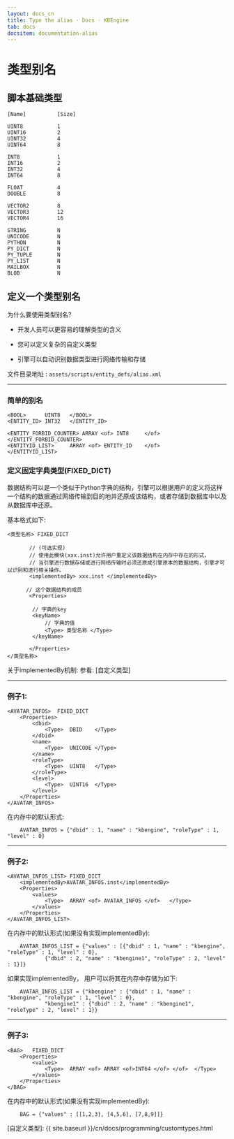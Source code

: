 ```yaml
---
layout: docs_cn
title: Type the alias · Docs · KBEngine
tab: docs
docsitem: documentation-alias
---
```


类型别名
====================

脚本基础类型
------------------------------------------

	[Name]			[Size]

	UINT8			1
	UINT16			2
	UINT32			4
	UINT64			8

	INT8			1
	INT16			2
	INT32			4
	INT64			8

	FLOAT			4
	DOUBLE			8

	VECTOR2			8
	VECTOR3			12
	VECTOR4			16

	STRING			N
	UNICODE			N
	PYTHON			N
	PY_DICT			N
	PY_TUPLE		N
	PY_LIST			N
	MAILBOX			N
	BLOB			N



定义一个类型别名
------------------------------------------

为什么要使用类型别名?


* 开发人员可以更容易的理解类型的含义

* 您可以定义复杂的自定义类型

* 引擎可以自动识别数据类型进行网络传输和存储


文件目录地址 : `assets/scripts/entity_defs/alias.xml`

------------------------------------------
### 简单的别名

	<BOOL> 		UINT8	</BOOL>
	<ENTITY_ID>	INT32	</ENTITY_ID>

	<ENTITY_FORBID_COUNTER> ARRAY <of> INT8		</of>		</ENTITY_FORBID_COUNTER>
	<ENTITYID_LIST> 	ARRAY <of> ENTITY_ID	</of>		</ENTITYID_LIST>

### 定义固定字典类型(FIXED_DICT)

数据结构可以是一个类似于Python字典的结构，引擎可以根据用户的定义将这样一个结构的数据通过网络传输到目的地并还原成该结构，或者存储到数据库中以及从数据库中还原。

基本格式如下:

	<类型名称> FIXED_DICT

	       // (可选实现)
	       // 使用此模块(xxx.inst)允许用户重定义该数据结构在内存中存在的形式，
	       // 当引擎进行数据存储或进行网络传输时必须还原成引擎原本的数据结构，引擎才可以识别和进行相关操作。
	       <implementedBy> xxx.inst </implementedBy>

	      // 这个数据结构的成员
	       <Properties>

			// 字典的key
			<keyName> 
				// 字典的值
				<Type> 类型名称 </Type>
			</keyName>

	       </Properties>
	</类型名称>
	
关于implementedBy机制:
参看: [自定义类型]

----------------------------------------------

### 例子1:

	<AVATAR_INFOS>	FIXED_DICT
		<Properties>
			<dbid>
				<Type>	DBID	</Type>
			</dbid>
			<name>
				<Type>	UNICODE	</Type>
			</name>
			<roleType>
				<Type>	UINT8	</Type>
			</roleType>
			<level>
				<Type>	UINT16	</Type>
			</level>
		</Properties>
	</AVATAR_INFOS>	
	
在内存中的默认形式:

        AVATAR_INFOS = {"dbid" : 1, "name" : "kbengine", "roleType" : 1, "level" : 0}

-----------------------------------------------

### 例子2:

	<AVATAR_INFOS_LIST>	FIXED_DICT
		<implementedBy>AVATAR_INFOS.inst</implementedBy>
		<Properties>
			<values>
				<Type>	ARRAY <of> AVATAR_INFOS </of>	</Type>
			</values>
		</Properties>
	</AVATAR_INFOS_LIST>	
	
在内存中的默认形式(如果没有实现implementedBy):

        AVATAR_INFOS_LIST = {"values" : [{"dbid" : 1, "name" : "kbengine", "roleType" : 1, "level" : 0}, 
				{"dbid" : 2, "name" : "kbengine1", "roleType" : 2, "level" : 1}]}
	
如果实现implementedBy， 用户可以将其在内存中存储为如下:

        AVATAR_INFOS_LIST = {"kbengine" : {"dbid" : 1, "name" : "kbengine", "roleType" : 1, "level" : 0}, 
				"kbengine1" : {"dbid" : 2, "name" : "kbengine1", "roleType" : 2, "level" : 1}}

-----------------------------------------------

### 例子3:

	<BAG>	FIXED_DICT
		<Properties>
			<values>
				<Type>	ARRAY <of> ARRAY <of>INT64 </of> </of>	</Type>
			</values>
		</Properties>
	</BAG>	

在内存中的默认形式(如果没有实现implementedBy):

        BAG = {"values" : [[1,2,3], [4,5,6], [7,8,9]]}




[自定义类型]: {{ site.baseurl }}/cn/docs/programming/customtypes.html